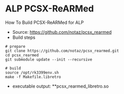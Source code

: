 # ALP PCSX-ReARMed

How To Build PCSX-ReARMed for ALP

- Source: https://github.com/notaz/pcsx_rearmed
- Build steps
```	
# prepare
git clone https://github.com/notaz/pcsx_rearmed.git
cd pcsx_rearmed
git submodule update --init --recursive

# build
source /opt/rk3399env.sh
make -f Makefile.libretro
```
- executable output:
	**pcsx_rearmed_libretro.so

